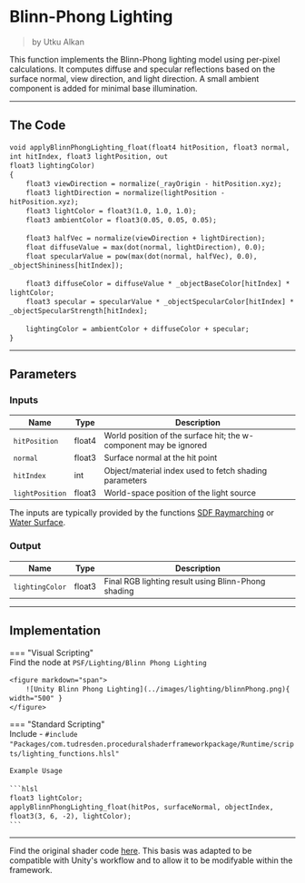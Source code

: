 <div class="container">
    <h1 class="main-heading">Blinn-Phong Lighting</h1>
    <blockquote class="author">by Utku Alkan</blockquote>
</div>

This function implements the Blinn-Phong lighting model using per-pixel calculations. It computes diffuse and specular reflections based on the surface normal, view direction, and light direction. A small ambient component is added for minimal base illumination.

---

## The Code
```hlsl
void applyBlinnPhongLighting_float(float4 hitPosition, float3 normal, int hitIndex, float3 lightPosition, out
float3 lightingColor)
{
    float3 viewDirection = normalize(_rayOrigin - hitPosition.xyz);
    float3 lightDirection = normalize(lightPosition - hitPosition.xyz);
    float3 lightColor = float3(1.0, 1.0, 1.0);
    float3 ambientColor = float3(0.05, 0.05, 0.05);

    float3 halfVec = normalize(viewDirection + lightDirection);
    float diffuseValue = max(dot(normal, lightDirection), 0.0);
    float specularValue = pow(max(dot(normal, halfVec), 0.0), _objectShininess[hitIndex]);

    float3 diffuseColor = diffuseValue * _objectBaseColor[hitIndex] * lightColor;
    float3 specular = specularValue * _objectSpecularColor[hitIndex] * _objectSpecularStrength[hitIndex];

    lightingColor = ambientColor + diffuseColor + specular;
}
```

---

## Parameters

### Inputs

| Name            | Type     | Description |
|-----------------|----------|-------------|
| `hitPosition`   | float4   | World position of the surface hit; the w-component may be ignored |
| `normal`        | float3   | Surface normal at the hit point |
| `hitIndex`      | int    | Object/material index used to fetch shading parameters |
| `lightPosition` | float3   | World-space position of the light source |

The inputs are typically provided by the functions [SDF Raymarching](../sdfs/raymarching.md) or [Water Surface](../water/waterSurface.md).

### Output
| Name            | Type     | Description |
|-----------------|----------|-------------|
| `lightingColor`   | float3   | Final RGB lighting result using Blinn-Phong shading |

---

## Implementation

=== "Visual Scripting"  
    Find the node at ```PSF/Lighting/Blinn Phong Lighting```

    <figure markdown="span">
        ![Unity Blinn Phong Lighting](../images/lighting/blinnPhong.png){ width="500" }
    </figure>

=== "Standard Scripting"  
    Include - ```#include "Packages/com.tudresden.proceduralshaderframeworkpackage/Runtime/scripts/lighting_functions.hlsl"```

    Example Usage

    ```hlsl
    float3 lightColor;
    applyBlinnPhongLighting_float(hitPos, surfaceNormal, objectIndex, float3(3, 6, -2), lightColor);
    ```

---

Find the original shader code [here](../../../shaders/lighting/lighting_functions.md). This basis was adapted to be compatible with Unity's workflow and to allow it to be modifyable within the framework.